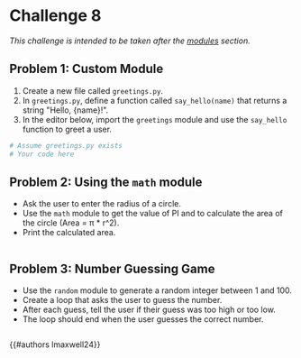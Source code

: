 # Challenge 8

*This challenge is intended to be taken after the [modules](../modules.md) section.*

## Problem 1: Custom Module

1.  Create a new file called `greetings.py`.
2.  In `greetings.py`, define a function called `say_hello(name)` that returns a string "Hello, {name}!".
3.  In the editor below, import the `greetings` module and use the `say_hello` function to greet a user.

```py
# Assume greetings.py exists
# Your code here

```

## Problem 2: Using the `math` module

- Ask the user to enter the radius of a circle.
- Use the `math` module to get the value of PI and to calculate the area of the circle (Area = π * r^2).
- Print the calculated area.

```py

```

## Problem 3: Number Guessing Game

- Use the `random` module to generate a random integer between 1 and 100.
- Create a loop that asks the user to guess the number.
- After each guess, tell the user if their guess was too high or too low.
- The loop should end when the user guesses the correct number.

```py

```

{{#authors lmaxwell24}}
